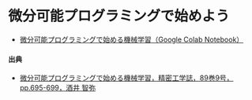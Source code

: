 # 微分可能プログラミングで始めよう
- [微分可能プログラミングで始める機械学習（Google Colab Notebook）](https://colab.research.google.com/github/tsakailab/DiffProg/blob/main/MLPrimerDiffProg.ipynb)


#### 出典
- [微分可能プログラミングで始める機械学習，精密工学誌，89巻9号，pp.695-699，酒井 智弥](https://doi.org/10.2493/jjspe.89.695)
